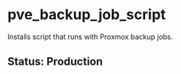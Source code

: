 # pve_backup_job_script

Installs script that runs with Proxmox backup jobs.

## Status: Production

